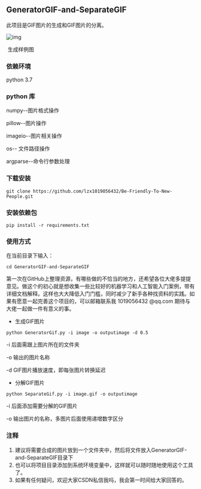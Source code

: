 ## GeneratorGIF-and-SeparateGIF
此项目是GIF图片的生成和GIF图片的分离。

![img](https://img-blog.csdnimg.cn/20200426104251951.gif)

​																生成样例图

### 依赖环境

python 3.7

### python 库

numpy--图片格式操作

pillow--图片操作

imageio--图片相关操作

os-- 文件路径操作

argparse--命令行参数处理

### 下载安装

```
git clone https://github.com/lzx1019056432/Be-Friendly-To-New-People.git
```

### 安装依赖包

```
pip install -r requirements.txt
```

### 使用方式

在当前目录下输入：

```
cd GeneratorGIF-and-SeparateGIF
```

第一次在GitHub上整理资源，有哪些做的不恰当的地方，还希望各位大佬多提提意见。做这个的初心就是想收集一些比较好的机器学习和人工智能入门案例，带有详细文档解释。这样也大大降低入门门槛，同时减少了新手各种找资料的实践。如果有愿意一起完善这个项目的，可以邮箱联系我 1019056432 @qq.com  期待与大佬一起做一件有意义的事。

* 生成GIF图片

```
python GeneratorGif.py -i image -o outputimage -d 0.5
```

-i  后面需跟上图片所在的文件夹

-o  输出的图片名称

-d  GIF图片播放速度，即每张图片转换延迟

* 分解GIF图片

```
python SeparateGif.py -i image.gif -o outputimage
```

-i  后面添加需要分解的GIF图片

-o  输出图片的名称，多图片后面使用递增数字区分

### 注释

1. 建议将需要合成的图片放到一个文件夹中，然后将文件放入GeneratorGIF-and-SeparateGIF目录下
2. 也可以将项目目录添加到系统环境变量中，这样就可以随时随地使用这个工具了。
3. 如果有任何疑问，欢迎大家CSDN私信我吗，我会第一时间给大家回答的。
